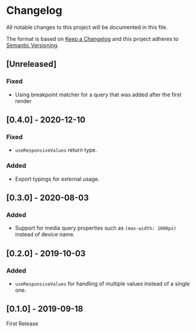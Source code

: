 # Changelog

All notable changes to this project will be documented in this file.

The format is based on [Keep a Changelog](http://keepachangelog.com/en/1.0.0/)
and this project adheres to [Semantic Versioning](http://semver.org/spec/v2.0.0.html).

## [Unreleased]
### Fixed
- Using breakpoint matcher for a query that was added after the first render

## [0.4.0] - 2020-12-10
### Fixed
- `useResponsiveValues` return type.

### Added
- Export typings for external usage.

## [0.3.0] - 2020-08-03
### Added
- Support for media query properties such as `(max-width: 1080px)` instead of device name.

## [0.2.0] - 2019-10-03
### Added
- `useResponsiveValues` for handling of multiple values instead of a single one.

## [0.1.0] - 2019-09-18
First Release
